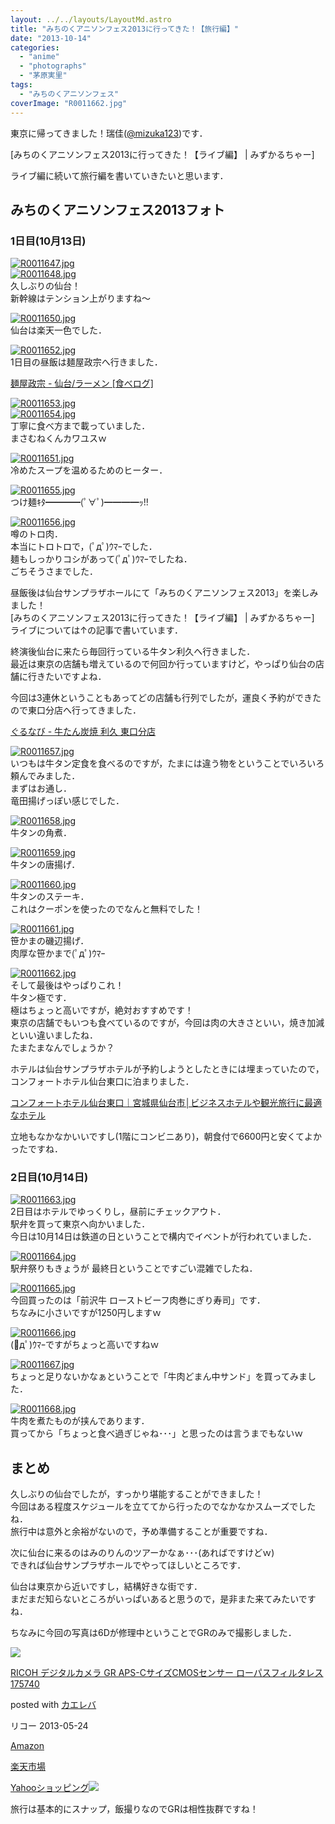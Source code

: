 ```yaml
---
layout: ../../layouts/LayoutMd.astro
title: "みちのくアニソンフェス2013に行ってきた！【旅行編】"
date: "2013-10-14"
categories: 
  - "anime"
  - "photographs"
  - "茅原実里"
tags: 
  - "みちのくアニソンフェス"
coverImage: "R0011662.jpg"
---
```


東京に帰ってきました！瑞佳([@mizuka123](https://twitter.com/mizuka123))です．

[みちのくアニソンフェス2013に行ってきた！【ライブ編】 | みずかるちゃー]

ライブ編に続いて旅行編を書いていきたいと思います．

## みちのくアニソンフェス2013フォト

### 1日目(10月13日)

[![R0011647.jpg](/archive/images/10264463376_9e627c5703_b.jpg)](http://www.flickr.com/photos/67522130@N08/10264463376/ "R0011647.jpg")  
[![R0011648.jpg](/archive/images/10264364524_4e1c88d31a_b.jpg)](http://www.flickr.com/photos/67522130@N08/10264364524/ "R0011648.jpg")  
久しぶりの仙台！  
新幹線はテンション上がりますね～

[![R0011650.jpg](/archive/images/10264367934_4ef64a16b5_b.jpg)](http://www.flickr.com/photos/67522130@N08/10264367934/ "R0011650.jpg")  
仙台は楽天一色でした．

[![R0011652.jpg](/archive/images/10264582473_a02ecb295d_b.jpg)](http://www.flickr.com/photos/67522130@N08/10264582473/ "R0011652.jpg")  
1日目の昼飯は麺屋政宗へ行きました．

[麺屋政宗 - 仙台/ラーメン \[食べログ\]](http://tabelog.com/miyagi/A0401/A040101/4010522/)

[![R0011653.jpg](/archive/images/10264585023_09da200f3b_b.jpg)](http://www.flickr.com/photos/67522130@N08/10264585023/ "R0011653.jpg")  
[![R0011654.jpg](/archive/images/10264378274_3c14e10e13_b.jpg)](http://www.flickr.com/photos/67522130@N08/10264378274/ "R0011654.jpg")  
丁寧に食べ方まで載っていました．  
まさむねくんカワユスｗ

[![R0011651.jpg](/archive/images/10264472266_9d7527f1e7_b.jpg)](http://www.flickr.com/photos/67522130@N08/10264472266/ "R0011651.jpg")  
冷めたスープを温めるためのヒーター．

[![R0011655.jpg](/archive/images/10264492735_6948bef001_b.jpg)](http://www.flickr.com/photos/67522130@N08/10264492735/ "R0011655.jpg")  
つけ麺ｷﾀ━━━━(ﾟ∀ﾟ)━━━━ｯ!!

[![R0011656.jpg](/archive/images/10264483236_b4ae592882_b.jpg)](http://www.flickr.com/photos/67522130@N08/10264483236/ "R0011656.jpg")  
噂のトロ肉．  
本当にトロトロで，(ﾟдﾟ)ｳﾏｰでした．  
麺もしっかりコシがあって(ﾟдﾟ)ｳﾏｰでしたね．  
ごちそうさまでした．

昼飯後は仙台サンプラザホールにて「みちのくアニソンフェス2013」を楽しみました！  
[みちのくアニソンフェス2013に行ってきた！【ライブ編】 | みずかるちゃー]  
ライブについては↑の記事で書いています．

終演後仙台に来たら毎回行っている牛タン利久へ行きました．  
最近は東京の店舗も増えているので何回か行っていますけど，やっぱり仙台の店舗に行きたいですよね．

今回は3連休ということもあってどの店舗も行列でしたが，運良く予約ができたので東口分店へ行ってきました．

[ぐるなび - 牛たん炭焼 利久 東口分店](http://r.gnavi.co.jp/t121607/)

[![R0011657.jpg](/archive/images/10264498115_16fd8e89ab_b.jpg)](http://www.flickr.com/photos/67522130@N08/10264498115/ "R0011657.jpg")  
いつもは牛タン定食を食べるのですが，たまには違う物をということでいろいろ頼んでみました．  
まずはお通し．  
竜田揚げっぽい感じでした．

[![R0011658.jpg](/archive/images/10264500775_1b5cf0235d_b.jpg)](http://www.flickr.com/photos/67522130@N08/10264500775/ "R0011658.jpg")  
牛タンの角煮．

[![R0011659.jpg](/archive/images/10264599733_735aaf8d09_b.jpg)](http://www.flickr.com/photos/67522130@N08/10264599733/ "R0011659.jpg")  
牛タンの唐揚げ．

[![R0011660.jpg](/archive/images/10264493356_664aee6e24_b.jpg)](http://www.flickr.com/photos/67522130@N08/10264493356/ "R0011660.jpg")  
牛タンのステーキ．  
これはクーポンを使ったのでなんと無料でした！

[![R0011661.jpg](/archive/images/10264395084_d6ac87890f_b.jpg)](http://www.flickr.com/photos/67522130@N08/10264395084/ "R0011661.jpg")  
笹かまの磯辺揚げ．  
肉厚な笹かまで(ﾟдﾟ)ｳﾏｰ

[![R0011662.jpg](/archive/images/10264397564_a59006f35f_b.jpg)](http://www.flickr.com/photos/67522130@N08/10264397564/ "R0011662.jpg")  
そして最後はやっぱりこれ！  
牛タン極です．  
極はちょっと高いですが，絶対おすすめです！  
東京の店舗でもいつも食べているのですが，今回は肉の大きさといい，焼き加減といい違いましたね．  
たまたまなんでしょうか？

ホテルは仙台サンプラザホテルが予約しようとしたときには埋まっていたので，コンフォートホテル仙台東口に泊まりました．

[コンフォートホテル仙台東口｜宮城県仙台市│ビジネスホテルや観光旅行に最適なホテル](http://www.choice-hotels.jp/cfsende/)

立地もなかなかいいですし(1階にコンビニあり)，朝食付で6600円と安くてよかったですね．

### 2日目(10月14日)

[![R0011663.jpg](/archive/images/10264501236_cbdaa3afef_b.jpg)](http://www.flickr.com/photos/67522130@N08/10264501236/ "R0011663.jpg")  
2日目はホテルでゆっくりし，昼前にチェックアウト．  
駅弁を買って東京へ向かいました．  
今日は10月14日は鉄道の日ということで構内でイベントが行われていました．

[![R0011664.jpg](/archive/images/10264516045_987e29af0c_b.jpg)](http://www.flickr.com/photos/67522130@N08/10264516045/ "R0011664.jpg")  
駅弁祭りもきょうが 最終日ということですごい混雑でしたね．

[![R0011665.jpg](/archive/images/10264506966_5cc6d874e8_b.jpg)](http://www.flickr.com/photos/67522130@N08/10264506966/ "R0011665.jpg")  
今回買ったのは「前沢牛 ローストビーフ肉巻にぎり寿司」です．  
ちなみに小さいですが1250円しますｗ

[![R0011666.jpg](/archive/images/10264521985_a61e591d2f_b.jpg)](http://www.flickr.com/photos/67522130@N08/10264521985/ "R0011666.jpg")  
(ﾟдﾟ)ｳﾏｰですがちょっと高いですねｗ

[![R0011667.jpg](/archive/images/10264511976_fb006e094c_b.jpg)](http://www.flickr.com/photos/67522130@N08/10264511976/ "R0011667.jpg")  
ちょっと足りないかなぁということで「牛肉どまん中サンド」を買ってみました．

[![R0011668.jpg](/archive/images/10264622573_d24d69855f_b.jpg)](http://www.flickr.com/photos/67522130@N08/10264622573/ "R0011668.jpg")  
牛肉を煮たものが挟んであります．  
買ってから「ちょっと食べ過ぎじゃね･･･」と思ったのは言うまでもないｗ

## まとめ

久しぶりの仙台でしたが，すっかり堪能することができました！  
今回はある程度スケジュールを立ててから行ったのでなかなかスムーズでしたね．  
旅行中は意外と余裕がないので，予め準備することが重要ですね．

次に仙台に来るのはみのりんのツアーかなぁ･･･(あればですけどｗ)  
できれば仙台サンプラザホールでやってほしいところです．

仙台は東京から近いですし，結構好きな街です．  
まだまだ知らないところがいっぱいあると思うので，是非また来てみたいですね．

ちなみに今回の写真は6Dが修理中ということでGRのみで撮影しました．

[![](/archive/images/51l2yAOyf1L._SL160_.jpg)](https://www.amazon.co.jp/exec/obidos/ASIN/B00CE2V2VI/mizuka123-22/ref=nosim/)

[RICOH デジタルカメラ GR APS-CサイズCMOSセンサー ローパスフィルタレス 175740](https://www.amazon.co.jp/exec/obidos/ASIN/B00CE2V2VI/mizuka123-22/ref=nosim/)

posted with [カエレバ](http://kaereba.com)

リコー 2013-05-24

[Amazon](http://www.amazon.co.jp/gp/search?keywords=GR%20APS-C%83T%83C%83YCMOS%83Z%83%93%83T%81%5B%20%83%8D%81%5B%83p%83X&__mk_ja_JP=%83J%83%5E%83J%83i&tag=mizuka123-22 "アマゾン")

[楽天市場](http://hb.afl.rakuten.co.jp/hgc/032b53ee.4b34c5ee.0f4a541e.f440145e/?pc=http%3A%2F%2Fsearch.rakuten.co.jp%2Fsearch%2Fmall%2FGR%2520APS-C%25E3%2582%25B5%25E3%2582%25A4%25E3%2582%25BACMOS%25E3%2582%25BB%25E3%2583%25B3%25E3%2582%25B5%25E3%2583%25BC%2520%25E3%2583%25AD%25E3%2583%25BC%25E3%2583%2591%25E3%2582%25B9%2F-%2Ff.1-p.1-s.1-sf.0-st.A-v.2%3Fx%3D0%26scid%3Daf_ich_link_urltxt%26m%3Dhttp%3A%2F%2Fm.rakuten.co.jp%2F "楽天市場")

[Yahooショッピング![](//ad.jp.ap.valuecommerce.com/servlet/gifbanner?sid=3066752&pid=881990642)](//ck.jp.ap.valuecommerce.com/servlet/referral?sid=3066752&pid=881990642&vc_url=http%3A%2F%2Fshopping.search.yahoo.co.jp%2Fsearch%3FuIv%3Don%26ei%3DUTF-8%26tab_ex%3Dcommerce%26slider%3D0%26va%3DGR%2520APS-C%25E3%2582%25B5%25E3%2582%25A4%25E3%2582%25BACMOS%25E3%2582%25BB%25E3%2583%25B3%25E3%2582%25B5%25E3%2583%25BC%2520%25E3%2583%25AD%25E3%2583%25BC%25E3%2583%2591%25E3%2582%25B9 "Yahooショッピング")

旅行は基本的にスナップ，飯撮りなのでGRは相性抜群ですね！
